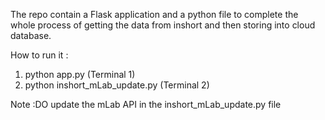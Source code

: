 The repo contain a Flask application and a python file to complete the whole process of getting the data from inshort and then storing into cloud database.

How to run it :

1) python app.py (Terminal 1)
2) python inshort_mLab_update.py (Terminal 2)


Note :DO update the mLab API in the inshort_mLab_update.py file 

